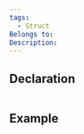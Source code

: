 ```yaml
---
tags:
  - Struct
Belongs to: 
Description:
---
```


## Declaration

```cpp

```

## Example

```cpp
```

